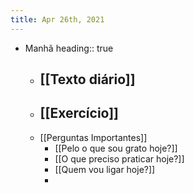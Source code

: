 ```yaml
---
title: Apr 26th, 2021
---
```


- Manhã
  heading:: true
	- [[Texto diário]]
		-
	- [[Exercício]]
		-
	- [[Perguntas Importantes]]
		- [[Pelo o que sou grato hoje?]]
		- [[O que preciso praticar hoje?]]
		- [[Quem vou ligar hoje?]]
		-